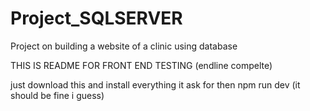 # Project_SQLSERVER
Project on building a website of a clinic using database



THIS IS README FOR FRONT END TESTING (endline compelte)

 just download this and install everything it ask for
 then npm run dev 
 (it should be fine i guess)
